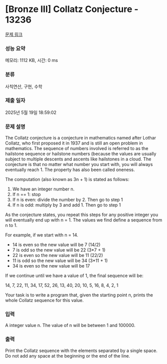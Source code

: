 # [Bronze III] Collatz Conjecture - 13236 

[문제 링크](https://www.acmicpc.net/problem/13236) 

### 성능 요약

메모리: 1112 KB, 시간: 0 ms

### 분류

사칙연산, 구현, 수학

### 제출 일자

2025년 5월 19일 18:59:02

### 문제 설명

<p>The Collatz conjecture is a conjecture in mathematics named after Lothar Collatz, who first proposed it in 1937 and is still an open problem in mathematics.  The sequence of numbers involved is referred to as the hailstone sequence or hailstone numbers (because the values are usually subject to multiple descents and ascents like hailstones in a cloud. The conjecture is that no matter what number you start with, you will always eventually reach 1. The property has also been called oneness.</p>

<p>The computation (also known as 3n + 1) is stated as follows: </p>

<ol>
	<li>We have an integer number n.</li>
	<li>If n == 1: stop</li>
	<li>If n is even: divide the number by 2. Then go to step 1</li>
	<li>If n is odd: multiply by 3 and add 1. Then go to step 1</li>
</ol>

<p>As the conjecture states, you repeat this steps for any positive integer you will eventually end up with n = 1. The values we find define a sequence from n to 1.</p>

<p>For example, if we start with n = 14.</p>

<ul>
	<li>14 is even so the new value will be 7 (14/2)</li>
	<li>7 is odd so the new value will be 22 (3*7 + 1)</li>
	<li>22 is even so the new value will be 11 (22/2)</li>
	<li>11 is odd so the new value will be 34 (3*11 + 1)</li>
	<li>34 is even so the new value will be 17</li>
</ul>

<p>If we continue until we have a value of 1, the final sequence will be:</p>

<p>14, 7, 22, 11, 34, 17, 52, 26, 13, 40, 20, 10, 5, 16, 8, 4, 2, 1</p>

<p>Your task is to write a program that, given the starting point n, prints the whole Collatz sequence for this value.</p>

### 입력 

 <p>A integer value n. The value of n will be between 1 and 100000.</p>

### 출력 

 <p>Print the Collatz sequence with the elements separated by a single space. Do not add any space at the beginning or the end of the line.</p>

